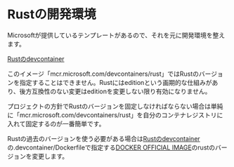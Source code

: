 # Rustの開発環境

Microsoftが提供しているテンプレートがあるので、それを元に開発環境を整えます。

[Rustのdevcontainer](https://github.com/devcontainers/images/tree/main/src/rust)

このイメージ「mcr.microsoft.com/devcontainers/rust」ではRustのバージョンを指定することはできません。Rustにはeditionという画期的な仕組みがあり、後方互換性のない変更はeditionを変更しない限り有効になりません。

プロジェクトの方針でRustのバージョンを固定しなければならない場合は単純に「mcr.microsoft.com/devcontainers/rust」を自分のコンテナレジストリに入れて固定するのが一番簡単です。

Rustの過去のバージョンを使う必要がある場合は[Rustのdevcontainer](https://github.com/devcontainers/images/tree/main/src/rust)の.devcontainer/Dockerfileで指定する[DOCKER OFFICIAL IMAGE](https://hub.docker.com/_/rust)のrustのバージョンを変更します。
